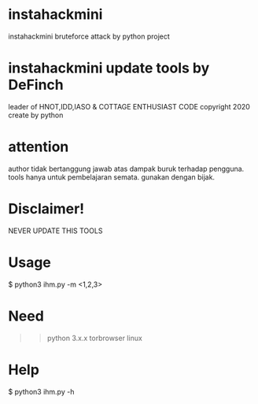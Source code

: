 # instahackmini
instahackmini bruteforce attack by python project

# instahackmini update tools by DeFinch
leader of HNOT,IDD,IASO & COTTAGE ENTHUSIAST CODE
copyright 2020
create by python 

# attention
author tidak bertanggung jawab atas dampak buruk terhadap pengguna.
tools hanya untuk pembelajaran semata.
gunakan dengan bijak.

# Disclaimer!
NEVER UPDATE THIS TOOLS

# Usage
$ python3 ihm.py <username> <wordlist> -m <1,2,3>

# Need
>> python 3.x.x
>> torbrowser
>> linux

# Help
$ python3 ihm.py -h 

